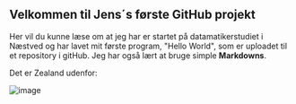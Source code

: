 ## Velkommen til Jens´s første GitHub projekt

Her vil du kunne læse om at jeg har er startet på datamatikerstudiet i Næstved og har lavet mit første program, "Hello World", som er uploadet til et repository i gitHub. Jeg har også lært at bruge simple **Markdowns**.

Det er Zealand udenfor:

![image](https://images.sn.dk/70/1302470_605_0_0_0_0_0_4.jpg)
